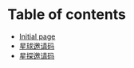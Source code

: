 # Table of contents

* [Initial page](README.md)
* [星球邀请码](yao-qing-ma.md)
* [星探邀请码](xing-tan-yao-qing-ma.md)

